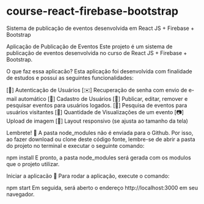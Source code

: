 # course-react-firebase-bootstrap
Sistema de publicação de eventos desenvolvida em React JS + Firebase + Bootstrap

Aplicação de Publicação de Eventos
Este projeto é um sistema de publicação de eventos desenvolvida no curso de React JS + Firebase + Bootstrap. 

O que faz essa aplicacão?
Esta aplicação foi desenvolvida com finalidade de estudos e possui as seguintes funcionalidades:

[🔑] Autenticação de Usuários
[✉️] Recuperação de senha com envio de e-mail automático
[👤] Cadastro de Usuários
[📝] Publicar, editar, remover e pesquisar eventos para usuários logados.
[🔎] Pesquisa de eventos para usuários visitantes
[👀] Quantidade de Visualizações de um evento
[📷] Upload de imagem
[📲] Layout responsivo (se ajusta ao tamanho da tela)

Lembrete! 💭
A pasta node_modules não é enviada para o Github. Por isso, ao fazer download ou clone deste código fonte, lembre-se de abrir a pasta do projeto no terminal e executar o seguinte comando:

npm install
E pronto, a pasta node_modules será gerada com os modulos que o projeto utilizar.

Iniciar a aplicacão 🏁
Para rodar a aplicação, execute o comando:

npm start
Em seguida, será aberto o endereço http://localhost:3000 em seu navegador.
